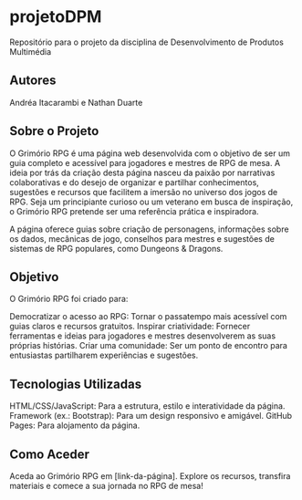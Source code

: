 # projetoDPM
Repositório para o projeto da disciplina de Desenvolvimento de Produtos Multimédia  

## Autores
Andréa Itacarambi e Nathan Duarte


## Sobre o Projeto

O Grimório RPG é uma página web desenvolvida com o objetivo de ser um guia completo e acessível para jogadores e mestres de RPG de mesa. A ideia por trás da criação desta página nasceu da paixão por narrativas colaborativas e do desejo de organizar e partilhar conhecimentos, sugestões e recursos que facilitem a imersão no universo dos jogos de RPG. Seja um principiante curioso ou um veterano em busca de inspiração, o Grimório RPG pretende ser uma referência prática e inspiradora.

A página oferece guias sobre criação de personagens, informações sobre os dados, mecânicas de jogo, conselhos para mestres e sugestões de sistemas de RPG populares, como Dungeons & Dragons.

## Objetivo
O Grimório RPG foi criado para:

Democratizar o acesso ao RPG: Tornar o passatempo mais acessível com guias claros e recursos gratuitos.
Inspirar criatividade: Fornecer ferramentas e ideias para jogadores e mestres desenvolverem as suas próprias histórias.
Criar uma comunidade: Ser um ponto de encontro para entusiastas partilharem experiências e sugestões.

## Tecnologias Utilizadas
HTML/CSS/JavaScript: Para a estrutura, estilo e interatividade da página.
Framework (ex.: Bootstrap): Para um design responsivo e amigável.
GitHub Pages: Para alojamento da página.

## Como Aceder
Aceda ao Grimório RPG em [link-da-página]. Explore os recursos, transfira materiais e comece a sua jornada no RPG de mesa!